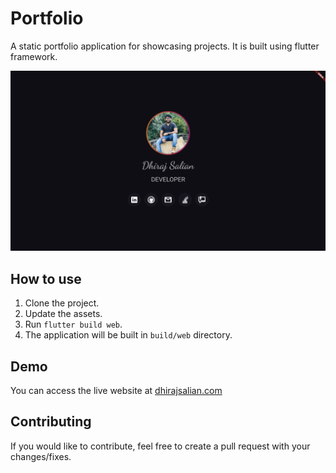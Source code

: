 # Portfolio

A static portfolio application for showcasing projects. It is built using flutter framework.

![Portfolio Page](assets/images/portfolio.png)

## How to use

1. Clone the project.
2. Update the assets.
3. Run `flutter build web`.
4. The application will be built in `build/web` directory.

## Demo

You can access the live website at [dhirajsalian.com](https://dhirajsalian.com)

## Contributing

If you would like to contribute, feel free to create a pull request with your changes/fixes.
